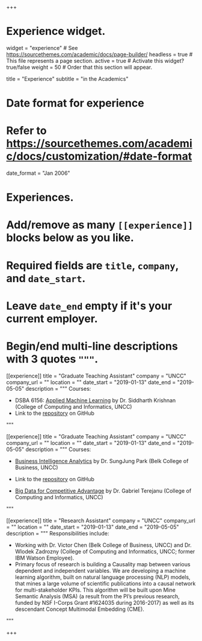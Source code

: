 +++
# Experience widget.
widget = "experience"  # See https://sourcethemes.com/academic/docs/page-builder/
headless = true  # This file represents a page section.
active = true  # Activate this widget? true/false
weight = 50  # Order that this section will appear.

title = "Experience"
subtitle = "in the Academics"

# Date format for experience
#   Refer to https://sourcethemes.com/academic/docs/customization/#date-format
date_format = "Jan 2006"

# Experiences.
#   Add/remove as many `[[experience]]` blocks below as you like.
#   Required fields are `title`, `company`, and `date_start`.
#   Leave `date_end` empty if it's your current employer.
#   Begin/end multi-line descriptions with 3 quotes `"""`.

[[experience]]
  title = "Graduate Teaching Assistant"
  company = "UNCC"
  company_url = ""
  location = ""
  date_start = "2019-01-13"
  date_end = "2019-05-05"
  description = """
  Courses:
  
  * DSBA 6156: [Applied Machine Learning](https://catalog.uncc.edu/preview_course.php?catoid=26&coid=86713&print) by Dr. Siddharth Krishnan (College of Computing and Informatics, UNCC)
  * Link to the [repository](https://github.com/dikshyam/DSBA6156-AML) on GitHub

  """


[[experience]]
  title = "Graduate Teaching Assistant"
  company = "UNCC"
  company_url = ""
  location = ""
  date_start = "2019-01-13"
  date_end = "2019-05-05"
  description = """
  Courses:
  
  * [Business Intelligence Analytics](https://catalog.uncc.edu/preview_course.php?catoid=26&coid=86717&print) by Dr. SungJung Park (Belk College of Business, UNCC)
  * Link to the [repository](https://github.com/dikshyam/DSBA6201-BIA) on GitHub
  
  * [Big Data for Competitive Advantage](https://catalog.uncc.edu/preview_course.php?catoid=26&coid=86577&print) by Dr. Gabriel Terejanu (College of Computing and Informatics, UNCC)
  
"""

[[experience]]
  title = "Research Assistant"
  company = "UNCC"
  company_url = ""
  location = ""
  date_start = "2019-01-13"
  date_end = "2019-05-05"
  description = """
  Responsibilities include:
  
  * Working with Dr. Victor Chen (Belk College of Business, UNCC) and Dr. Wlodek Zadrozny (College of Computing and Informatics, UNCC; former IBM Watson Employee).
  * Primary focus of research is building a Causality map between various dependent and independent variables. We are developing a machine learning algorithm, built on natural language processing (NLP) models, that mines a large volume of scientific publications into a causal network for multi-stakeholder KPIs. This algorithm will be built upon Mine Semantic Analysis (MSA) (a result from the PI’s previous research, funded by NSF I-Corps Grant #1624035 during 2016-2017) as well as its descendant Concept Multimodal Embedding (CME).
  
  """


+++
